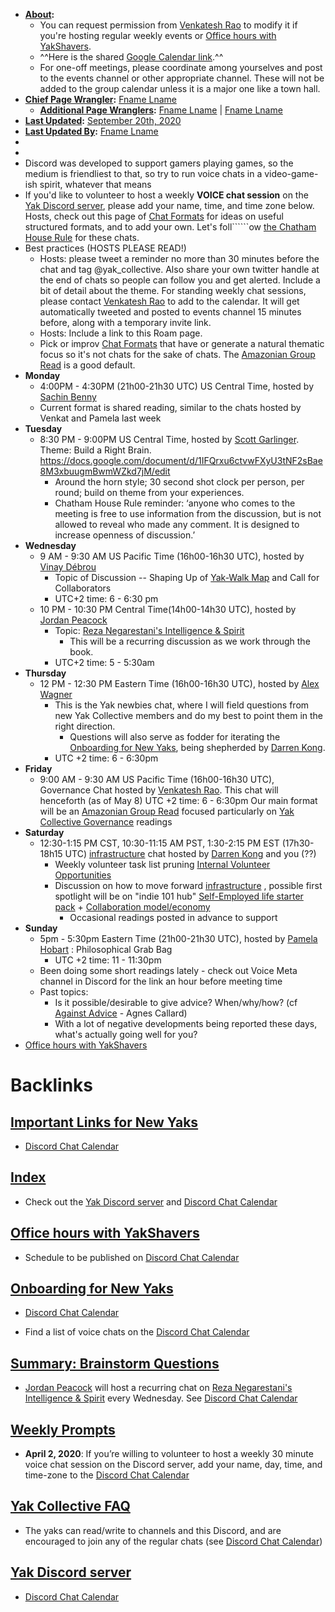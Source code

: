 - **[About](<About.md>):** 
    - You can request permission from [Venkatesh Rao](<Venkatesh Rao.md>) to modify it if you're hosting regular weekly events or [Office hours with YakShavers](<Office hours with YakShavers.md>). 
    - ^^Here is the shared [Google Calendar link](https://calendar.google.com/calendar?cid=bzk5NW00MzE3M2Jwc2xtaGg0OW5tcnA1aTRAZ3JvdXAuY2FsZW5kYXIuZ29vZ2xlLmNvbQ).^^
    - For one-off meetings, please coordinate among yourselves and post to the events channel or other appropriate channel. These will not be added to the group calendar unless it is a major one like a town hall.
- **[Chief Page Wrangler](<Chief Page Wrangler.md>):** [Fname Lname](<Fname Lname.md>)
    - **[Additional Page Wranglers](<Additional Page Wranglers.md>):** [Fname Lname](<Fname Lname.md>) | [Fname Lname](<Fname Lname.md>) 
- **[Last Updated](<Last Updated.md>):** [September 20th, 2020](<September 20th, 2020.md>)
- **[Last Updated By](<Last Updated By.md>):** [Fname Lname](<Fname Lname.md>)
-  
- 
- Discord was developed to support gamers playing games, so the medium is friendliest to that, so try to run voice chats in a video-game-ish spirit, whatever that means
- If you'd like to volunteer to host a weekly **VOICE chat session** on the [Yak Discord server](<Yak Discord server.md>), please add your name, time, and time zone below. Hosts, check out this page of [Chat Formats](<Chat Formats.md>) for ideas on useful structured formats, and to add your own. Let's foll``````ow [the Chatham House Rule](https://en.wikipedia.org/wiki/Chatham_House_Rule) for these chats.
- Best practices (HOSTS PLEASE READ!)
    - Hosts: please tweet a reminder no more than 30 minutes before the chat and tag @yak_collective. Also share your own twitter handle at the end of chats so people can follow you and get alerted. Include a bit of detail about the theme. For standing weekly chat sessions, please contact [Venkatesh Rao](<Venkatesh Rao.md>) to add to the calendar. It will get automatically tweeted and posted to events channel 15 minutes before, along with a temporary invite link.
    - Hosts: Include a link to this Roam page.
    - Pick or improv [Chat Formats](<Chat Formats.md>) that have or generate a natural thematic focus so it's not chats for the sake of chats. The [Amazonian Group Read](<Amazonian Group Read.md>) is a good default.
- **Monday**
    - 4:00PM - 4:30PM (21h00-21h30 UTC) US Central Time, hosted by [Sachin Benny](<Sachin Benny.md>)
    - Current format is shared reading, similar to the chats hosted by Venkat and Pamela last week
- **Tuesday**
    - 8:30 PM - 9:00PM US Central Time, hosted by [Scott Garlinger](<Scott Garlinger.md>). Theme: Build a Right Brain. https://docs.google.com/document/d/1IFQrxu6ctvwFXyU3tNF2sBae8M3xbuugmBwmWZkd7jM/edit
        - Around the horn style; 30 second shot clock per person, per round; build on theme from your experiences.
        - Chatham House Rule reminder: ‘anyone who comes to the meeting i[]()s free to use information from the discussion, but is not allowed to reveal who made any comment. It is designed to increase openness of discussion.’
- **Wednesday**
    - 9 AM - 9:30 AM US Pacific Time (16h00-16h30 UTC), hosted by [Vinay Débrou](<Vinay Débrou.md>)
        - Topic of Discussion -- Shaping Up of [Yak-Walk Map](<Yak-Walk Map.md>) and Call for Collaborators
        - UTC+2 time: 6 - 6:30 pm
    - 10 PM - 10:30 PM Central Time(14h00-14h30 UTC), hosted by [Jordan Peacock](<Jordan Peacock.md>)
        - Topic: [Reza Negarestani's Intelligence & Spirit](<Reza Negarestani's Intelligence & Spirit.md>)
            - This will be a recurring discussion as we work through the book.
        - UTC+2 time: 5 - 5:30am
- **Thursday**
    - 12 PM - 12:30 PM Eastern Time (16h00-16h30 UTC), hosted by [Alex Wagner](<Alex Wagner.md>)
        - This is the Yak newbies chat, where I will field questions from new Yak Collective members and do my best to point them in the right direction.
            - Questions will also serve as fodder for iterating the [Onboarding for New Yaks](<Onboarding for New Yaks.md>), being shepherded by [Darren Kong](<Darren Kong.md>).
        - UTC +2 time: 6 - 6:30pm
- **Friday**
    - 9:00 AM - 9:30 AM US Pacific Time (16h00-16h30 UTC), Governance Chat hosted by [Venkatesh Rao](<Venkatesh Rao.md>). This chat will henceforth (as of May 8)
        UTC +2 time: 6 - 6:30pm
        Our main format will be an [Amazonian Group Read](<Amazonian Group Read.md>) focused particularly on [Yak Collective Governance](<Yak Collective Governance.md>) readings
- **Saturday**
    - 12:30-1:15 PM CST, 10:30-11:15 AM PST, 1:30-2:15 PM EST (17h30-18h15 UTC) [infrastructure](<infrastructure.md>) chat hosted by [Darren Kong](<Darren Kong.md>) and you (??)
        - Weekly volunteer task list pruning [Internal Volunteer Opportunities](<Internal Volunteer Opportunities.md>)
        - Discussion on how to move forward [infrastructure](<infrastructure.md>) , possible first spotlight will be on "indie 101 hub" [Self-Employed life starter pack](<Self-Employed life starter pack.md>) + [Collaboration model/economy](<Collaboration model/economy.md>)
            - Occasional readings posted in advance to support  
- **Sunday**
    - 5pm - 5:30pm Eastern Time (21h00-21h30 UTC), hosted by [Pamela Hobart](<Pamela Hobart.md>) : Philosophical Grab Bag
        - UTC +2 time: 11 - 11:30pm
    - Been doing some short readings lately - check out Voice Meta channel in Discord for the link an hour before meeting time
    - Past topics:
        - Is it possible/desirable to give advice? When/why/how? (cf [Against Advice](https://thepointmag.com/examined-life/against-advice-agnes-callard/) - Agnes Callard)
        - With a lot of negative developments being reported these days, what's actually going well for you? 
- [Office hours with YakShavers](<Office hours with YakShavers.md>)

# Backlinks
## [Important Links for New Yaks](<Important Links for New Yaks.md>)
- [Discord Chat Calendar](<Discord Chat Calendar.md>)

## [Index](<Index.md>)
- Check out the [Yak Discord server](<Yak Discord server.md>) and [Discord Chat Calendar](<Discord Chat Calendar.md>)

## [Office hours with YakShavers](<Office hours with YakShavers.md>)
- Schedule to be published on [Discord Chat Calendar](<Discord Chat Calendar.md>)

## [Onboarding for New Yaks](<Onboarding for New Yaks.md>)
- [Discord Chat Calendar](<Discord Chat Calendar.md>)

- Find a list of voice chats on the [Discord Chat Calendar](<Discord Chat Calendar.md>)

## [Summary: Brainstorm Questions](<Summary: Brainstorm Questions.md>)
- [Jordan Peacock](<Jordan Peacock.md>) will host a recurring chat on [Reza Negarestani's Intelligence & Spirit](<Reza Negarestani's Intelligence & Spirit.md>) every Wednesday. See [Discord Chat Calendar](<Discord Chat Calendar.md>)

## [Weekly Prompts](<Weekly Prompts.md>)
- **April 2, 2020**: If you’re willing to volunteer to host a weekly 30 minute voice chat session on the Discord server, add your name, day, time, and time-zone to the [Discord Chat Calendar](<Discord Chat Calendar.md>)

## [Yak Collective FAQ](<Yak Collective FAQ.md>)
- The yaks can read/write to channels and this Discord, and are encouraged to join any of the regular chats (see [Discord Chat Calendar](<Discord Chat Calendar.md>))

## [Yak Discord server](<Yak Discord server.md>)
- [Discord Chat Calendar](<Discord Chat Calendar.md>)

